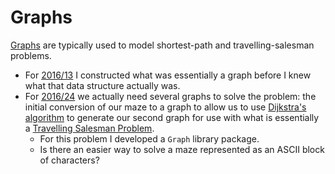 # Graphs

[Graphs](<https://en.wikipedia.org/wiki/Graph_(abstract_data_type)>) are typically used to model shortest-path and travelling-salesman problems.

- For [2016/13](../../2016/13/README-13.md) I constructed what was essentially a graph before I knew what that data structure actually was.
- For [2016/24](../../2016/24/README-24.md) we actually need several graphs to solve the problem: the initial conversion of our maze to a graph to allow us to use [Dijkstra's algorithm](../algorithms/Dijkstra.md) to generate our second graph for use with what is essentially a [Travelling Salesman Problem](../algorithms/TSP.md).
  - For this problem I developed a `Graph` library package.
  - Is there an easier way to solve a maze represented as an ASCII block of characters?
